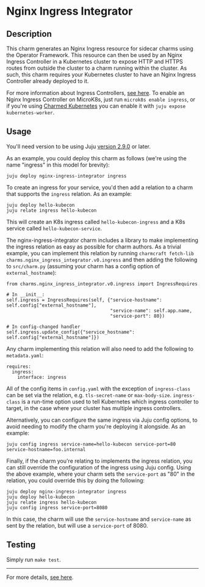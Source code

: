 # Nginx Ingress Integrator

## Description

This charm generates an Nginx Ingress resource for sidecar charms using the
Operator Framework. This resource can then be used by an Nginx Ingress Controller
in a Kubernetes cluster to expose HTTP and HTTPS routes from outside the cluster
to a charm running within the cluster. As such, this charm requires your
Kubernetes cluster to have an Nginx Ingress Controller already deployed to it.

For more information about Ingress Controllers, [see here](https://kubernetes.io/docs/concepts/services-networking/ingress-controllers/).
To enable an Nginx Ingress Controller on MicroK8s, just run `microk8s enable ingress`,
or if you're using [Charmed Kubernetes](https://ubuntu.com/kubernetes) you can
enable it with `juju expose kubernetes-worker`.

## Usage

You'll need version to be using Juju [version 2.9.0](https://discourse.charmhub.io/t/juju-2-9-0-release-notes/4525) or later.

As an example, you could deploy this charm as follows (we're using the name
"ingress" in this model for brevity):
```
juju deploy nginx-ingress-integrator ingress
```
To create an ingress for your service, you'd then add a relation to a charm
that supports the `ingress` relation. As an example:
```
juju deploy hello-kubecon
juju relate ingress hello-kubecon
```
This will create an K8s ingress called `hello-kubecon-ingress` and a K8s service
called `hello-kubecon-service`.

The nginx-ingress-integrator charm includes a library to make implementing the
ingress relation as easy as possible for charm authors. As a trivial example,
you can implement this relation by running `charmcraft fetch-lib charms.nginx_ingress_integrator.v0.ingress`
and then adding the following to `src/charm.py` (assuming your charm has a
config option of `external_hostname`):
```
from charms.nginx_ingress_integrator.v0.ingress import IngressRequires

# In __init__:
self.ingress = IngressRequires(self, {"service-hostname": self.config["external_hostname"],
                                      "service-name": self.app.name,
                                      "service-port": 80})

# In config-changed handler
self.ingress.update_config({"service_hostname": self.config["external_hostname"]})
```
Any charm implementing this relation will also need to add the following to
`metadata.yaml`:
```
requires:
  ingress:
    interface: ingress
```
All of the config items in `config.yaml` with the exception of `ingress-class` can
be set via the relation, e.g. `tls-secret-name` or `max-body-size`.
`ingress-class` is a run-time option used to tell Kubernetes which ingress
controller to target, in the case where your cluster has multiple ingress
controllers.

Alternatively, you can configure the same ingress via Juju config options, to
avoid needing to modify the charm you're deploying it alongside. As an example:
```
juju config ingress service-name=hello-kubecon service-port=80 service-hostname=foo.internal
```
Finally, if the charm you're relating to implements the ingress relation, you
can still override the configuration of the ingress using Juju config. Using
the above example, where your charm sets the `service-port` as "80" in the
relation, you could override this by doing the following:
```
juju deploy nginx-ingress-integrator ingress
juju deploy hello-kubecon
juju relate ingress hello-kubecon
juju config ingress service-port=8080
```
In this case, the charm will use the `service-hostname` and `service-name` as
sent by the relation, but will use a `service-port` of 8080.

## Testing

Simply run `make test`.

---

For more details, [see here](https://charmhub.io/nginx-ingress-integrator/docs).
